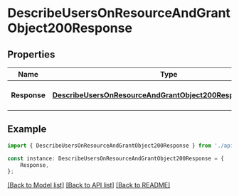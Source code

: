# DescribeUsersOnResourceAndGrantObject200Response


## Properties

Name | Type | Description | Notes
------------ | ------------- | ------------- | -------------
**Response** | [**DescribeUsersOnResourceAndGrantObject200ResponseResponse**](DescribeUsersOnResourceAndGrantObject200ResponseResponse.md) |  | [optional] [default to undefined]

## Example

```typescript
import { DescribeUsersOnResourceAndGrantObject200Response } from './api';

const instance: DescribeUsersOnResourceAndGrantObject200Response = {
    Response,
};
```

[[Back to Model list]](../README.md#documentation-for-models) [[Back to API list]](../README.md#documentation-for-api-endpoints) [[Back to README]](../README.md)
